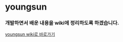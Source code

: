 # youngsun 

### 개발하면서 배운 내용을 wiki에 정리하도록 하겠습니다.
[youngsun wiki로 바로가기](https://github.com/stzyoungsun/youngsun/wiki)
